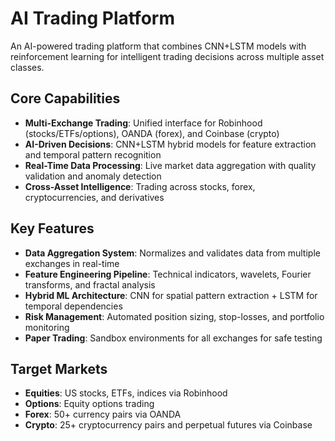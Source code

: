# AI Trading Platform

An AI-powered trading platform that combines CNN+LSTM models with reinforcement learning for intelligent trading decisions across multiple asset classes.

## Core Capabilities

- **Multi-Exchange Trading**: Unified interface for Robinhood (stocks/ETFs/options), OANDA (forex), and Coinbase (crypto)
- **AI-Driven Decisions**: CNN+LSTM hybrid models for feature extraction and temporal pattern recognition
- **Real-Time Data Processing**: Live market data aggregation with quality validation and anomaly detection
- **Cross-Asset Intelligence**: Trading across stocks, forex, cryptocurrencies, and derivatives

## Key Features

- **Data Aggregation System**: Normalizes and validates data from multiple exchanges in real-time
- **Feature Engineering Pipeline**: Technical indicators, wavelets, Fourier transforms, and fractal analysis
- **Hybrid ML Architecture**: CNN for spatial pattern extraction + LSTM for temporal dependencies
- **Risk Management**: Automated position sizing, stop-losses, and portfolio monitoring
- **Paper Trading**: Sandbox environments for all exchanges for safe testing

## Target Markets

- **Equities**: US stocks, ETFs, indices via Robinhood
- **Options**: Equity options trading
- **Forex**: 50+ currency pairs via OANDA
- **Crypto**: 25+ cryptocurrency pairs and perpetual futures via Coinbase
